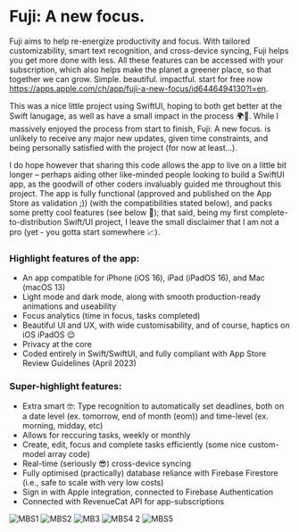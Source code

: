 # Fuji: A new focus.

Fuji aims to help re-energize productivity and focus. With tailored customizability, smart text recognition, and cross-device syncing, Fuji helps you get more done with less. All these features can be accessed with your subscription, which also helps make the planet a greener place, so that together we can grow. Simple. beautiful. impactful. start for free now https://apps.apple.com/ch/app/fuji-a-new-focus/id6446494130?l=en.

This was a nice little project using SwiftUI, hoping to both get better at the Swift lanugage, as well as have a small impact in the process 🌍🌱. While I massively enjoyed the process from start to finish, Fuji: A new focus. is unlikely to receive any major new updates, given time constraints, and being personally satisfied with the project (for now at least...). 

I do hope however that sharing this code allows the app to live on a little bit longer – perhaps aiding other like-minded people looking to build a SwiftUI app, as the goodwill of other coders invaluably guided me throughout this project. The app is fully functional (approved and published on the App Store as validation ;)) (with the compatibilities stated below), and packs some pretty cool features (see below 👀); that said, being my first complete-to-distribution Swift/UI project, I leave the small disclaimer that I am not a pro (yet - you gotta start somewhere 📈).

### Highlight features of the app:
* An app compatible for iPhone (iOS 16), iPad (iPadOS 16), and Mac (macOS 13)
* Light mode and dark mode, along with smooth production-ready animations and useability
* Focus analytics (time in focus, tasks completed)
* Beautiful UI and UX, with wide customisability, and of course, haptics on iOS iPadOS 😌
* Privacy at the core
* Coded entirely in Swift/SwiftUI, and fully compliant with App Store Review Guidelines (April 2023)

### Super-highlight features:
* Extra smart 🤓: Type recognition to automatically set deadlines, both on a date level (ex. tomorrow, end of month (eom)) and time-level (ex. morning, midday, etc)
* Allows for reccuring tasks, weekly or monthly
* Create, edit, focus and complete tasks efficiently (some nice custom-model array code)
* Real-time (seriously 😎) cross-device syncing
* Fully optimised (practically) database reliance with Firebase Firestore (i.e., safe to scale with very low costs)
* Sign in with Apple integration, connected to Firebase Authentication
* Connected with RevenueCat API for app-subscriptions

![MBS1](https://github.com/lblcbc/Fuji/assets/136857271/8ce7221c-3782-46d7-a0b1-21a0d8998d12)
![MBS2](https://github.com/lblcbc/Fuji/assets/136857271/ee991f82-c6b0-4087-acd7-1d568f6f8a8f)
![MB3](https://github.com/lblcbc/Fuji/assets/136857271/ac589d03-292c-438f-bb8c-59769dfb0e77)
![MBS4 2](https://github.com/lblcbc/Fuji/assets/136857271/884b7f37-73ec-401d-99ab-ac5d4a8d304c)
![MBS5](https://github.com/lblcbc/Fuji/assets/136857271/a140b833-5373-479e-84d0-30a2f2dd8084)
